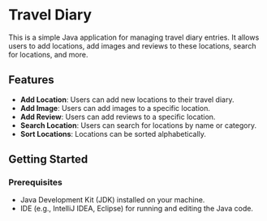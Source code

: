 # Travel Diary

This is a simple Java application for managing travel diary entries. It allows users to add locations, add images and reviews to these locations, search for locations, and more.

## Features

- **Add Location**: Users can add new locations to their travel diary.
- **Add Image**: Users can add images to a specific location.
- **Add Review**: Users can add reviews to a specific location.
- **Search Location**: Users can search for locations by name or category.
- **Sort Locations**: Locations can be sorted alphabetically.

## Getting Started

### Prerequisites

- Java Development Kit (JDK) installed on your machine.
- IDE (e.g., IntelliJ IDEA, Eclipse) for running and editing the Java code.

